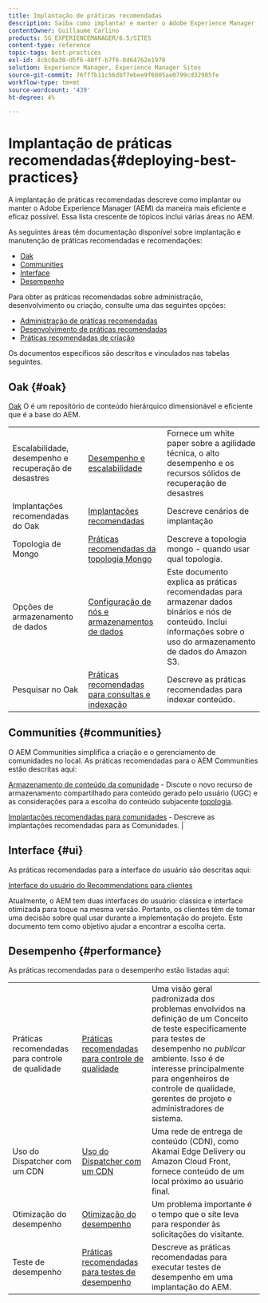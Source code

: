 ```yaml
---
title: Implantação de práticas recomendadas
description: Saiba como implantar e manter o Adobe Experience Manager (AEM) da maneira mais eficiente e eficaz possível.
contentOwner: Guillaume Carlino
products: SG_EXPERIENCEMANAGER/6.5/SITES
content-type: reference
topic-tags: best-practices
exl-id: 4cbc0a30-d5f6-40ff-b7f6-8d64762e1970
solution: Experience Manager, Experience Manager Sites
source-git-commit: 76fffb11c56dbf7ebee9f6805ae0799cd32985fe
workflow-type: tm+mt
source-wordcount: '439'
ht-degree: 4%

---
```


# Implantação de práticas recomendadas{#deploying-best-practices}

A implantação de práticas recomendadas descreve como implantar ou manter o Adobe Experience Manager (AEM) da maneira mais eficiente e eficaz possível. Essa lista crescente de tópicos inclui várias áreas no AEM.

As seguintes áreas têm documentação disponível sobre implantação e manutenção de práticas recomendadas e recomendações:

* [Oak](#oak)
* [Communities](#communities)
* [Interface](#ui)
* [Desempenho](#performance)

Para obter as práticas recomendadas sobre administração, desenvolvimento ou criação, consulte uma das seguintes opções:

* [Administração de práticas recomendadas](/help/sites-administering/administer-best-practices.md)
* [Desenvolvimento de práticas recomendadas](/help/sites-developing/best-practices.md)
* [Práticas recomendadas de criação](/help/sites-authoring/best-practices.md)

Os documentos específicos são descritos e vinculados nas tabelas seguintes.

## Oak {#oak}

[Oak](/help/sites-deploying/platform.md) O é um repositório de conteúdo hierárquico dimensionável e eficiente que é a base do AEM.

<table>
 <tbody>
  <tr>
   <td><p>Escalabilidade, desempenho e recuperação de desastres</p> </td>
   <td><a href="/help/sites-deploying/performance.md">Desempenho e escalabilidade</a></td>
   <td>Fornece um white paper sobre a agilidade técnica, o alto desempenho e os recursos sólidos de recuperação de desastres</td>
  </tr>
  <tr>
   <td>Implantações recomendadas do Oak</td>
   <td><a href="/help/sites-deploying/recommended-deploys.md">Implantações recomendadas</a></td>
   <td>Descreve cenários de implantação</td>
  </tr>
  <tr>
   <td>Topologia de Mongo</td>
   <td><a href="/help/sites-deploying/recommended-deploys.md">Práticas recomendadas da topologia Mongo</a></td>
   <td>Descreve a topologia mongo - quando usar qual topologia.</td>
  </tr>
  <tr>
   <td>Opções de armazenamento de dados</td>
   <td><a href="/help/sites-deploying/data-store-config.md">Configuração de nós e armazenamentos de dados</a></td>
   <td>Este documento explica as práticas recomendadas para armazenar dados binários e nós de conteúdo. Inclui informações sobre o uso do armazenamento de dados do Amazon S3.</td>
  </tr>
  <tr>
   <td>Pesquisar no Oak</td>
   <td><a href="/help/sites-deploying/best-practices-for-queries-and-indexing.md">Práticas recomendadas para consultas e indexação</a><br /> </td>
   <td>Descreve as práticas recomendadas para indexar conteúdo.</td>
  </tr>
 </tbody>
</table>

## Communities {#communities}

O AEM Communities simplifica a criação e o gerenciamento de comunidades no local. As práticas recomendadas para o AEM Communities estão descritas aqui:

[Armazenamento de conteúdo da comunidade](/help/communities/working-with-srp.md) - Discute o novo recurso de armazenamento compartilhado para conteúdo gerado pelo usuário (UGC) e as considerações para a escolha do conteúdo subjacente [topologia](/help/communities/topologies.md).

[Implantações recomendadas para comunidades](/help/sites-deploying/recommended-deploys.md#considerations-for-aem-communities) - Descreve as implantações recomendadas para as Comunidades. |

## Interface {#ui}

As práticas recomendadas para a interface do usuário são descritas aqui:

[Interface do usuário do Recommendations para clientes](/help/sites-deploying/ui-recommendations.md)

Atualmente, o AEM tem duas interfaces do usuário: clássica e interface otimizada para toque na mesma versão. Portanto, os clientes têm de tomar uma decisão sobre qual usar durante a implementação do projeto. Este documento tem como objetivo ajudar a encontrar a escolha certa.

## Desempenho {#performance}

As práticas recomendadas para o desempenho estão listadas aqui:

<table>
 <tbody>
  <tr>
   <td>Práticas recomendadas para controle de qualidade</td>
   <td><a href="/help/sites-deploying/configuring-performance.md#best-practices-for-quality-assurance">Práticas recomendadas para controle de qualidade</a></td>
   <td>Uma visão geral padronizada dos problemas envolvidos na definição de um Conceito de teste especificamente para testes de desempenho no <em>publicar</em> ambiente. Isso é de interesse principalmente para engenheiros de controle de qualidade, gerentes de projeto e administradores de sistema.</td>
  </tr>
  <tr>
   <td>Uso do Dispatcher com um CDN</td>
   <td><a href="https://experienceleague.adobe.com/docs/experience-manager-dispatcher/using/dispatcher.html#using-dispatcher-with-a-cdn">Uso do Dispatcher com um CDN</a></td>
   <td>Uma rede de entrega de conteúdo (CDN), como Akamai Edge Delivery ou Amazon Cloud Front, fornece conteúdo de um local próximo ao usuário final.</td>
  </tr>
  <tr>
   <td>Otimização do desempenho</td>
   <td><a href="/help/sites-deploying/configuring-performance.md">Otimização do desempenho</a></td>
   <td>Um problema importante é o tempo que o site leva para responder às solicitações do visitante.</td>
  </tr>
  <tr>
   <td>Teste de desempenho</td>
   <td><a href="/help/sites-deploying/best-practices-for-performance-testing.md">Práticas recomendadas para testes de desempenho</a></td>
   <td>Descreve as práticas recomendadas para executar testes de desempenho em uma implantação do AEM.<br /> </td>
  </tr>
 </tbody>
</table>
